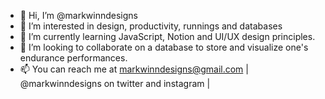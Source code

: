 - 👋 Hi, I’m @markwinndesigns
- 👀 I’m interested in design, productivity, runnings and databases
- 🌱 I’m currently learning JavaScript, Notion and UI/UX design principles. 
- 💞️ I’m looking to collaborate on a database to store and visualize one's endurance performances.
- 📫 You can reach me at markwinndesigns@gmail.com | @markwinndesigns on twitter and instagram |

<!---
markwinndesigns/markwinndesigns is a ✨ special ✨ repository because its `README.md` (this file) appears on your GitHub profile.
You can click the Preview link to take a look at your changes.
--->
